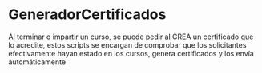 # GeneradorCertificados
Al terminar o impartir un curso, se puede pedir al CREA un certificado que lo acredite, estos scripts se encargan de comprobar que los solicitantes efectivamente hayan estado en los cursos, genera certificados y los envía automáticamente
